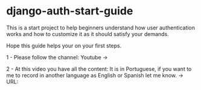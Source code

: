 ﻿# django-auth-start-guide


This is a start project to help beginners understand how user authentication works and how to customize it as it should satisfy your demands.

Hope this guide helps your on your first steps. 

1 - Please follow the channel: Youtube -> 


2 - At this video you have all the content: It is in Portuguese, if you want to me to record in another language as English or Spanish let me know. -> URL: 
